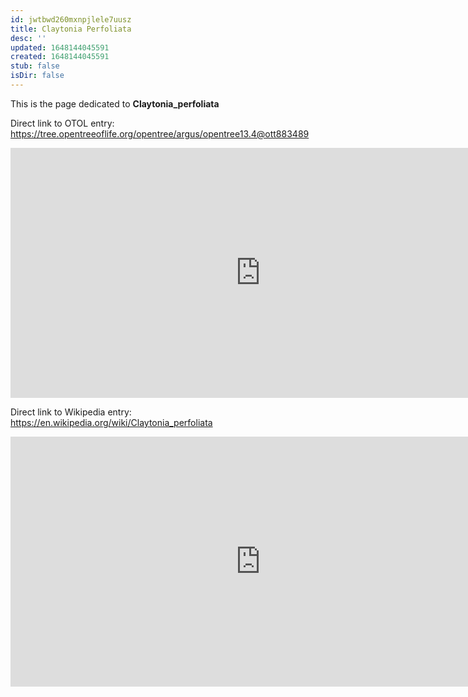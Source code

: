 ```yaml
---
id: jwtbwd260mxnpjlele7uusz
title: Claytonia Perfoliata
desc: ''
updated: 1648144045591
created: 1648144045591
stub: false
isDir: false
---
```

This is the page dedicated to **Claytonia_perfoliata**


Direct link to OTOL entry: https://tree.opentreeoflife.org/opentree/argus/opentree13.4@ott883489



<html>
    <body>
    <iframe src="https://tree.opentreeoflife.org/opentree/argus/opentree13.4@ott883489"
    width="800" height="400" frameborder="0" allowfullscreen> </iframe>
    </body>
</html>
    


Direct link to Wikipedia entry: https://en.wikipedia.org/wiki/Claytonia_perfoliata



<html>
    <body>
    <iframe src="https://en.wikipedia.org/wiki/Claytonia_perfoliata"
    width="800" height="400" frameborder="0" allowfullscreen> </iframe>
    </body>
</html>
    
